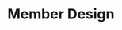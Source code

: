 ---
title: Member Design
permalink: /member-design-guidelines/
classes: wide
search: true
sidebar:
  nav: "sidebar"
rule_category: member-design
layout: rule-category
---